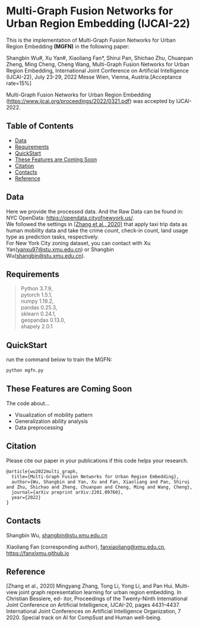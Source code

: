 # Multi-Graph Fusion Networks for Urban Region Embedding (IJCAI-22)
This is the implementation of Multi-Graph Fusion Networks for Urban Region Embedding **(MGFN)** in the following paper: 

Shangbin Wu#, Xu Yan#, Xiaoliang Fan*, Shirui Pan, Shichao Zhu, Chuanpan Zheng, Ming Cheng, Cheng Wang, Multi-Graph Fusion Networks for Urban Region Embedding, International Joint Conference on Artificial Intelligence (IJCAI-22), July 23-29, 2022 Messe Wien, Vienna, Austria.[Acceptance rate=15%]

Multi-Graph Fusion Networks for Urban Region Embedding (https://www.ijcai.org/proceedings/2022/0321.pdf) was accepted by IJCAI-2022.

## Table of Contents
- [Data](#Data)
- [Requirements](#Requirements)
- [QuickStart](#QuickStart)
- [These Features are Coming Soon](#These-Features-are-Coming-Soon)
- [Citation](#Citation)
- [Contacts](#Contacts)
- [Reference](#Reference)

## Data 
Here we provide the processed data. And the Raw Data can be found in: NYC OpenData: https://opendata.cityofnewyork.us/.  
We followed the settings in [[Zhang et al., 2020]](#R1) that 
apply taxi trip data as human mobility data and take the crime count, check-in count, land usage type as prediction tasks, respectively.  
For New York City zoning dataset, you can contact with Xu Yan(yanxu97@stu.xmu.edu.cn) or Shangbin Wu(shangbin@stu.xmu.edu.cn).

## Requirements 
>Python 3.7.9,   
>pytorch 1.5.1,  
>numpy 1.19.2,  
>pandas 0.25.3,  
>sklearn 0.24.1,  
>geopandas 0.13.0,  
>shapely 2.0.1  

## QuickStart
run the command below to train the MGFN:
```bash
python mgfn.py
```

## These Features are Coming Soon
The code about...
- Visualization of mobility pattern
- Generalization ability analysis
- Data preprocessing

## Citation
Please cite our paper in your publications if this code helps your research.
```
@article{wu2022multi_graph,
  title={Multi-Graph Fusion Networks for Urban Region Embedding},
  author={Wu, Shangbin and Yan, Xu and Fan, Xiaoliang and Pan, Shirui and Zhu, Shichao and Zheng, Chuanpan and Cheng, Ming and Wang, Cheng},
  journal={arXiv preprint arXiv:2201.09760},
  year={2022}
}
```

## Contacts
Shangbin Wu, shangbin@stu.xmu.edu.cn

Xiaoliang Fan (corresponding author), fanxiaoliang@xmu.edu.cn, https://fanxlxmu.github.io

## Reference  
<div><a name="R1"></a>
[Zhang et al., 2020] Mingyang Zhang, Tong Li, Yong Li,
and Pan Hui. Multi-view joint graph representation learning for urban region embedding. In Christian Bessiere, ed-
itor, Proceedings of the Twenty-Ninth International Joint
Conference on Artificial Intelligence, IJCAI-20, pages
4431–4437. International Joint Conferences on Artificial
Intelligence Organization, 7 2020. Special track on AI for
CompSust and Human well-being.
</div>
